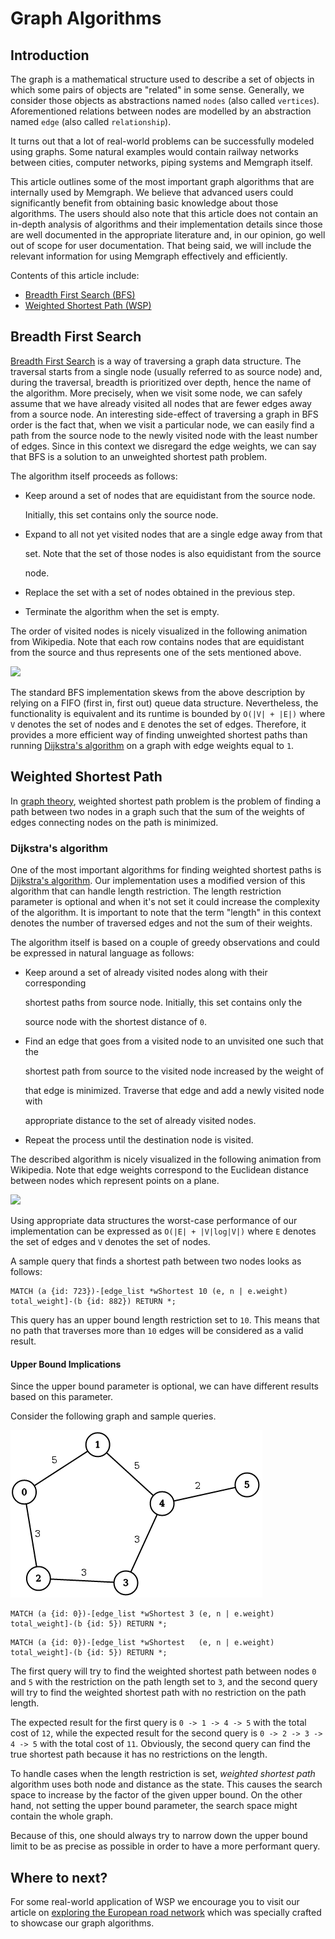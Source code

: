 # Graph Algorithms

## Introduction

The graph is a mathematical structure used to describe a set of objects in which some pairs of objects are "related" in some sense. Generally, we consider those objects as abstractions named `nodes` \(also called `vertices`\). Aforementioned relations between nodes are modelled by an abstraction named `edge` \(also called `relationship`\).

It turns out that a lot of real-world problems can be successfully modeled using graphs. Some natural examples would contain railway networks between cities, computer networks, piping systems and Memgraph itself.

This article outlines some of the most important graph algorithms that are internally used by Memgraph. We believe that advanced users could significantly benefit from obtaining basic knowledge about those algorithms. The users should also note that this article does not contain an in-depth analysis of algorithms and their implementation details since those are well documented in the appropriate literature and, in our opinion, go well out of scope for user documentation. That being said, we will include the relevant information for using Memgraph effectively and efficiently.

Contents of this article include:

* [Breadth First Search \(BFS\)](graph-algorithms.md#breadth-first-search)
* [Weighted Shortest Path \(WSP\)](graph-algorithms.md#weighted-shortest-path)

## Breadth First Search

[Breadth First Search](https://en.wikipedia.org/wiki/Breadth-first_search) is a way of traversing a graph data structure. The traversal starts from a single node \(usually referred to as source node\) and, during the traversal, breadth is prioritized over depth, hence the name of the algorithm. More precisely, when we visit some node, we can safely assume that we have already visited all nodes that are fewer edges away from a source node. An interesting side-effect of traversing a graph in BFS order is the fact that, when we visit a particular node, we can easily find a path from the source node to the newly visited node with the least number of edges. Since in this context we disregard the edge weights, we can say that BFS is a solution to an unweighted shortest path problem.

The algorithm itself proceeds as follows:

* Keep around a set of nodes that are equidistant from the source node.

  Initially, this set contains only the source node.

* Expand to all not yet visited nodes that are a single edge away from that

  set. Note that the set of those nodes is also equidistant from the source

  node.

* Replace the set with a set of nodes obtained in the previous step.
* Terminate the algorithm when the set is empty.

The order of visited nodes is nicely visualized in the following animation from Wikipedia. Note that each row contains nodes that are equidistant from the source and thus represents one of the sets mentioned above.

![](https://upload.wikimedia.org/wikipedia/commons/5/5d/Breadth-First-Search-Algorithm.gif)

The standard BFS implementation skews from the above description by relying on a FIFO \(first in, first out\) queue data structure. Nevertheless, the functionality is equivalent and its runtime is bounded by `O(|V| + |E|)` where `V` denotes the set of nodes and `E` denotes the set of edges. Therefore, it provides a more efficient way of finding unweighted shortest paths than running [Dijkstra's algorithm](graph-algorithms.md#weighted-shortest-path) on a graph with edge weights equal to `1`.

## Weighted Shortest Path

In [graph theory](https://en.wikipedia.org/wiki/Graph_theory), weighted shortest path problem is the problem of finding a path between two nodes in a graph such that the sum of the weights of edges connecting nodes on the path is minimized.

### Dijkstra's algorithm

One of the most important algorithms for finding weighted shortest paths is [Dijkstra's algorithm](https://en.wikipedia.org/wiki/Dijkstra%27s_algorithm). Our implementation uses a modified version of this algorithm that can handle length restriction. The length restriction parameter is optional and when it's not set it could increase the complexity of the algorithm. It is important to note that the term "length" in this context denotes the number of traversed edges and not the sum of their weights.

The algorithm itself is based on a couple of greedy observations and could be expressed in natural language as follows:

* Keep around a set of already visited nodes along with their corresponding

  shortest paths from source node. Initially, this set contains only the

  source node with the shortest distance of `0`.

* Find an edge that goes from a visited node to an unvisited one such that the

  shortest path from source to the visited node increased by the weight of

  that edge is minimized. Traverse that edge and add a newly visited node with

  appropriate distance to the set of already visited nodes.

* Repeat the process until the destination node is visited.

The described algorithm is nicely visualized in the following animation from Wikipedia. Note that edge weights correspond to the Euclidean distance between nodes which represent points on a plane.

![](https://upload.wikimedia.org/wikipedia/commons/e/e4/DijkstraDemo.gif)

Using appropriate data structures the worst-case performance of our implementation can be expressed as `O(|E| + |V|log|V|)` where `E` denotes the set of edges and `V` denotes the set of nodes.

A sample query that finds a shortest path between two nodes looks as follows:

```text
MATCH (a {id: 723})-[edge_list *wShortest 10 (e, n | e.weight) total_weight]-(b {id: 882}) RETURN *;
```

This query has an upper bound length restriction set to `10`. This means that no path that traverses more than `10` edges will be considered as a valid result.

#### Upper Bound Implications

Since the upper bound parameter is optional, we can have different results based on this parameter.

Consider the following graph and sample queries.

![](../../.gitbook/assets/graph%20%282%29.png)

```text
MATCH (a {id: 0})-[edge_list *wShortest 3 (e, n | e.weight) total_weight]-(b {id: 5}) RETURN *;
```

```text
MATCH (a {id: 0})-[edge_list *wShortest   (e, n | e.weight) total_weight]-(b {id: 5}) RETURN *;
```

The first query will try to find the weighted shortest path between nodes `0` and `5` with the restriction on the path length set to `3`, and the second query will try to find the weighted shortest path with no restriction on the path length.

The expected result for the first query is `0 -> 1 -> 4 -> 5` with the total cost of `12`, while the expected result for the second query is `0 -> 2 -> 3 -> 4 -> 5` with the total cost of `11`. Obviously, the second query can find the true shortest path because it has no restrictions on the length.

To handle cases when the length restriction is set, _weighted shortest path_ algorithm uses both node and distance as the state. This causes the search space to increase by the factor of the given upper bound. On the other hand, not setting the upper bound parameter, the search space might contain the whole graph.

Because of this, one should always try to narrow down the upper bound limit to be as precise as possible in order to have a more performant query.

## Where to next?

For some real-world application of WSP we encourage you to visit our article on [exploring the European road network](../tutorials/exploring-the-european-road-network.md) which was specially crafted to showcase our graph algorithms.


